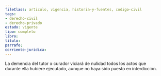 ```yaml
---
fileClass: articulo, vigencia, historia-y-fuentes, codigo-civil
tags:
- derecho-civil
- derecho-privado
estado: vigente
tipo: completo
libro:
titulo:
parrafo:
corriente-juridica:
---
```

La demencia del tutor o curador viciará de nulidad todos los actos que durante ella hubiere ejecutado, aunque no haya sido puesto en interdicción.